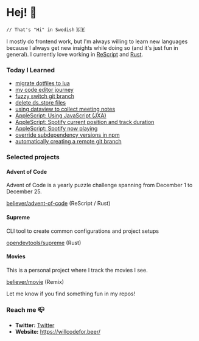 # Hej! :wave:

`// That's "Hi" in Swedish` 🇸🇪

I mostly do frontend work, but I'm always willing to learn new languages because I always get new insights while doing so (and it's just fun in general). I currently love working in [ReScript](https://rescript-lang.org/) and [Rust](https://www.rust-lang.org/).

### Today I Learned

<!--START_SECTION:feed-->
* [migrate dotfiles to lua](https:&#x2F;&#x2F;willcodefor.beer&#x2F;posts&#x2F;dotlua)
* [my code editor journey](https:&#x2F;&#x2F;willcodefor.beer&#x2F;posts&#x2F;editors)
* [fuzzy switch git branch](https:&#x2F;&#x2F;willcodefor.beer&#x2F;posts&#x2F;gitfs)
* [delete ds_store files](https:&#x2F;&#x2F;willcodefor.beer&#x2F;posts&#x2F;dsstore)
* [using dataview to collect meeting notes](https:&#x2F;&#x2F;willcodefor.beer&#x2F;posts&#x2F;dataviewnotes)
* [AppleScript: Using JavaScript (JXA)](https:&#x2F;&#x2F;willcodefor.beer&#x2F;posts&#x2F;asjxa)
* [AppleScript: Spotify current position and track duration](https:&#x2F;&#x2F;willcodefor.beer&#x2F;posts&#x2F;asdur)
* [AppleScript: Spotify now playing](https:&#x2F;&#x2F;willcodefor.beer&#x2F;posts&#x2F;asnp)
* [override subdependency versions in npm](https:&#x2F;&#x2F;willcodefor.beer&#x2F;posts&#x2F;npmover)
* [automatically creating a remote git branch](https:&#x2F;&#x2F;willcodefor.beer&#x2F;posts&#x2F;gitauto)
<!--END_SECTION:feed-->

### Selected projects

#### Advent of Code

Advent of Code is a yearly puzzle challenge spanning from December 1 to December 25.

[believer/advent-of-code](https://github.com/believer/advent-of-code) (ReScript / Rust)

#### Supreme

CLI tool to create common configurations and project setups

[opendevtools/supreme](https://github.com/opendevtools/supreme) (Rust)

#### Movies

This is a personal project where I track the movies I see.

[believer/movie](https://github.com/believer/movie) (Remix)

Let me know if you find something fun in my repos!

### Reach me 📪 

- **Twitter:** [Twitter](https://twitter.com/rnattochdag)
- **Website:** https://willcodefor.beer/
